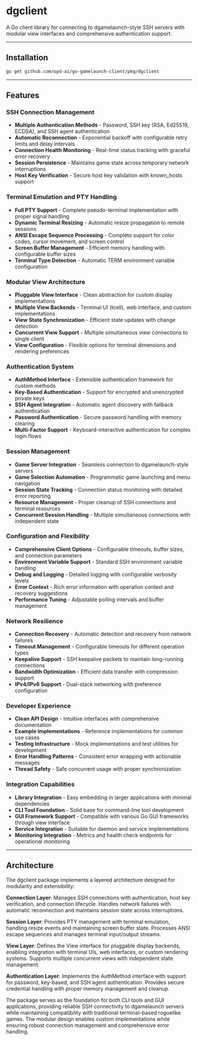 # dgclient

A Go client library for connecting to dgamelaunch-style SSH servers with modular view interfaces and comprehensive authentication support.

---

## Installation

```bash
go get github.com/opd-ai/go-gamelaunch-client/pkg/dgclient
```

---

## Features

### SSH Connection Management
- **Multiple Authentication Methods** - Password, SSH key (RSA, Ed25519, ECDSA), and SSH agent authentication
- **Automatic Reconnection** - Exponential backoff with configurable retry limits and delay intervals
- **Connection Health Monitoring** - Real-time status tracking with graceful error recovery
- **Session Persistence** - Maintains game state across temporary network interruptions
- **Host Key Verification** - Secure host key validation with known_hosts support

### Terminal Emulation and PTY Handling
- **Full PTY Support** - Complete pseudo-terminal implementation with proper signal handling
- **Dynamic Terminal Resizing** - Automatic resize propagation to remote sessions
- **ANSI Escape Sequence Processing** - Complete support for color codes, cursor movement, and screen control
- **Screen Buffer Management** - Efficient memory handling with configurable buffer sizes
- **Terminal Type Detection** - Automatic TERM environment variable configuration

### Modular View Architecture
- **Pluggable View Interface** - Clean abstraction for custom display implementations
- **Multiple View Backends** - Terminal UI (tcell), web interface, and custom implementations
- **View State Synchronization** - Efficient state updates with change detection
- **Concurrent View Support** - Multiple simultaneous view connections to single client
- **View Configuration** - Flexible options for terminal dimensions and rendering preferences

### Authentication System
- **AuthMethod Interface** - Extensible authentication framework for custom methods
- **Key-Based Authentication** - Support for encrypted and unencrypted private keys
- **SSH Agent Integration** - Automatic agent discovery with fallback authentication
- **Password Authentication** - Secure password handling with memory clearing
- **Multi-Factor Support** - Keyboard-interactive authentication for complex login flows

### Session Management
- **Game Server Integration** - Seamless connection to dgamelaunch-style servers
- **Game Selection Automation** - Programmatic game launching and menu navigation
- **Session State Tracking** - Connection status monitoring with detailed error reporting
- **Resource Management** - Proper cleanup of SSH connections and terminal resources
- **Concurrent Session Handling** - Multiple simultaneous connections with independent state

### Configuration and Flexibility
- **Comprehensive Client Options** - Configurable timeouts, buffer sizes, and connection parameters
- **Environment Variable Support** - Standard SSH environment variable handling
- **Debug and Logging** - Detailed logging with configurable verbosity levels
- **Error Context** - Rich error information with operation context and recovery suggestions
- **Performance Tuning** - Adjustable polling intervals and buffer management

### Network Resilience
- **Connection Recovery** - Automatic detection and recovery from network failures
- **Timeout Management** - Configurable timeouts for different operation types
- **Keepalive Support** - SSH keepalive packets to maintain long-running connections
- **Bandwidth Optimization** - Efficient data transfer with compression support
- **IPv4/IPv6 Support** - Dual-stack networking with preference configuration

### Developer Experience
- **Clean API Design** - Intuitive interfaces with comprehensive documentation
- **Example Implementations** - Reference implementations for common use cases
- **Testing Infrastructure** - Mock implementations and test utilities for development
- **Error Handling Patterns** - Consistent error wrapping with actionable messages
- **Thread Safety** - Safe concurrent usage with proper synchronization

### Integration Capabilities
- **Library Integration** - Easy embedding in larger applications with minimal dependencies
- **CLI Tool Foundation** - Solid base for command-line tool development
- **GUI Framework Support** - Compatible with various Go GUI frameworks through view interface
- **Service Integration** - Suitable for daemon and service implementations
- **Monitoring Integration** - Metrics and health check endpoints for operational monitoring

---

## Architecture

The dgclient package implements a layered architecture designed for modularity and extensibility:

**Connection Layer**: Manages SSH connections with authentication, host key verification, and connection lifecycle. Handles network failures with automatic reconnection and maintains session state across interruptions.

**Session Layer**: Provides PTY management with terminal emulation, handling resize events and maintaining screen buffer state. Processes ANSI escape sequences and manages terminal input/output streams.

**View Layer**: Defines the View interface for pluggable display backends, enabling integration with terminal UIs, web interfaces, or custom rendering systems. Supports multiple concurrent views with independent state management.

**Authentication Layer**: Implements the AuthMethod interface with support for password, key-based, and SSH agent authentication. Provides secure credential handling with proper memory management and cleanup.

The package serves as the foundation for both CLI tools and GUI applications, providing reliable SSH connectivity to dgamelaunch servers while maintaining compatibility with traditional terminal-based roguelike games. The modular design enables custom implementations while ensuring robust connection management and comprehensive error handling.
